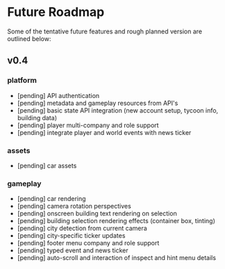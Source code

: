 
# Future Roadmap
Some of the tentative future features and rough planned version are outlined below:

## v0.4
### platform
* [pending] API authentication
* [pending] metadata and gameplay resources from API's
* [pending] basic state API integration (new account setup, tycoon info, building data)
* [pending] player multi-company and role support
* [pending] integrate player and world events with news ticker

### assets
* [pending] car assets

### gameplay
* [pending] car rendering
* [pending] camera rotation perspectives
* [pending] onscreen building text rendering on selection
* [pending] building selection rendering effects (container box, tinting)
* [pending] city detection from current camera
* [pending] city-specific ticker updates
* [pending] footer menu company and role support
* [pending] typed event and news ticker
* [pending] auto-scroll and interaction of inspect and hint menu details
